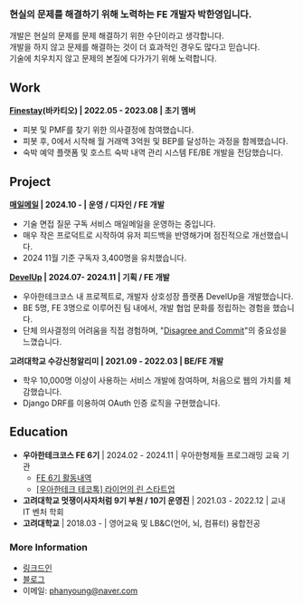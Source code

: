 ### 현실의 문제를 해결하기 위해 노력하는 FE 개발자 박한영입니다.
개발은 현실의 문제를 문제 해결하기 위한 수단이라고 생각합니다.  
개발을 하지 않고 문제를 해결하는 것이 더 효과적인 경우도 많다고 믿습니다.  
기술에 치우치지 않고 문제의 본질에 다가가기 위해 노력합니다.

## Work
**[Finestay](https://finestays.com/)(바카티오) | 2022.05 - 2023.08 | 초기 멤버**  
* 피봇 및 PMF를 찾기 위한 의사결정에 참여했습니다.
* 피봇 후, 0에서 시작해 월 거래액 3억원 및 BEP를 달성하는 과정을 함께했습니다.
* 숙박 예약 플랫폼 및 호스트 숙박 내역 관리 시스템 FE/BE 개발을 전담했습니다.

## Project

**[매일메일](https://www.maeil-mail.kr/) | 2024.10 - | 운영 / 디자인 / FE 개발**  
* 기술 면접 질문 구독 서비스 매일메일을 운영하는 중입니다.
* 매우 작은 프로덕트로 시작하여 유저 피드백을 반영해가며 점진적으로 개선했습니다.
* 2024 11월 기준 구독자 3,400명을 유치했습니다.  
  
**[DevelUp](https://github.com/woowacourse-teams/2024-devel-up/wiki) | 2024.07- 2024.11 | 기획 / FE 개발**  
* 우아한테크코스 내 프로젝트로, 개발자 상호성장 플랫폼 DevelUp을 개발했습니다.
* BE 5명, FE 3명으로 이루어진 팀 내에서, 개발 협업 문화를 정립하는 경험을 했습니다.
* 단체 의사결정의 어려움을 직접 경험하며, "[Disagree and Commit](https://medium.com/@voicemod/disagree-and-commit-the-importance-of-disagreement-in-decision-making-4c654bb06a)"의 중요성을 느꼈습니다.  

**고려대학교 수강신청알리미 | 2021.09 - 2022.03 | BE/FE 개발**
* 학우 10,000명 이상이 사용하는 서비스 개발에 참여하며, 처음으로 웹의 가치를 체감했습니다.
* Django DRF를 이용하여 OAuth 인증 로직을 구현했습니다.

## Education
* **우아한테크코스 FE 6기** | 2024.02 - 2024.11 | 우아한형제들 프로그래밍 교육 기관
  * [FE 6기 활동내역](https://github.com/Parkhanyoung/2024-woowa-course-FE)
  * [[우아한테크 테코톡] 라이언의 린 스타트업](https://youtu.be/Flm-TqN93Ak)
* **고려대학교 멋쟁이사자처럼 9기 부원 / 10기 운영진** | 2021.03 - 2022.12 | 교내 IT 벤처 학회
* **고려대학교** | 2018.03 - | 영어교육 및 LB&C(언어, 뇌, 컴퓨터) 융합전공

### More Information
* [링크드인](www.linkedin.com/in/hy-ryan)
* [블로그](https://devhanyoung-log.vercel.app/)
* 이메일: phanyoung@naver.com
